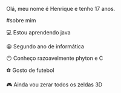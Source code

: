 Olá, meu nome é Henrique e tenho 17 anos.

#sobre mim

💻 Estou aprendendo java

😀 Segundo ano de informática

😶 Conheço razoavelmente phyton e C

⚽ Gosto de futebol

🎮 Ainda vou zerar todos os zeldas 3D
